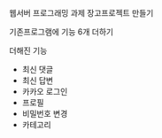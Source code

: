 웹서버 프로그래밍 과제 장고프로젝트 만들기

기존프로그램에 기능 6개 더하기

더해진 기능
+ 최신 댓글
+ 최신 답변
+ 카카오 로그인
+ 프로필
+ 비밀번호 변경
+ 카테고리
